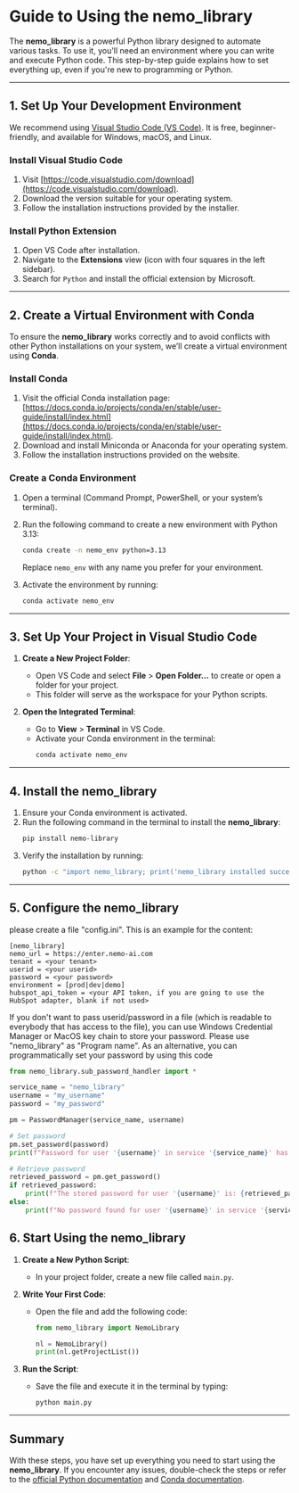 
# Guide to Using the nemo_library

The **nemo_library** is a powerful Python library designed to automate various tasks. To use it, you'll need an environment where you can write and execute Python code. This step-by-step guide explains how to set everything up, even if you're new to programming or Python.

---

## 1. Set Up Your Development Environment

We recommend using [Visual Studio Code (VS Code)](https://code.visualstudio.com/download). It is free, beginner-friendly, and available for Windows, macOS, and Linux.

### Install Visual Studio Code
1. Visit [https://code.visualstudio.com/download](https://code.visualstudio.com/download).
2. Download the version suitable for your operating system.
3. Follow the installation instructions provided by the installer.

### Install Python Extension
1. Open VS Code after installation.
2. Navigate to the **Extensions** view (icon with four squares in the left sidebar).
3. Search for `Python` and install the official extension by Microsoft.

---

## 2. Create a Virtual Environment with Conda

To ensure the **nemo_library** works correctly and to avoid conflicts with other Python installations on your system, we’ll create a virtual environment using **Conda**.

### Install Conda
1. Visit the official Conda installation page: [https://docs.conda.io/projects/conda/en/stable/user-guide/install/index.html](https://docs.conda.io/projects/conda/en/stable/user-guide/install/index.html).
2. Download and install Miniconda or Anaconda for your operating system.
3. Follow the installation instructions provided on the website.

### Create a Conda Environment
1. Open a terminal (Command Prompt, PowerShell, or your system’s terminal).
2. Run the following command to create a new environment with Python 3.13:
   ```bash
   conda create -n nemo_env python=3.13
   ```
   Replace `nemo_env` with any name you prefer for your environment.

3. Activate the environment by running:
   ```bash
   conda activate nemo_env
   ```

---

## 3. Set Up Your Project in Visual Studio Code

1. **Create a New Project Folder**:
   - Open VS Code and select **File** > **Open Folder…** to create or open a folder for your project.
   - This folder will serve as the workspace for your Python scripts.

2. **Open the Integrated Terminal**:
   - Go to **View** > **Terminal** in VS Code.
   - Activate your Conda environment in the terminal:
     ```bash
     conda activate nemo_env
     ```

---

## 4. Install the nemo_library

1. Ensure your Conda environment is activated.
2. Run the following command in the terminal to install the **nemo_library**:
   ```bash
   pip install nemo-library
   ```
3. Verify the installation by running:
   ```bash
   python -c "import nemo_library; print('nemo_library installed successfully!')"
   ```

---
## 5. Configure the nemo_library

please create a file "config.ini". This is an example for the content:
```
[nemo_library]
nemo_url = https://enter.nemo-ai.com
tenant = <your tenant>
userid = <your userid>
password = <your password>
environment = [prod|dev|demo]
hubspot_api_token = <your API token, if you are going to use the HubSpot adapter, blank if not used>
```

If you don't want to pass userid/password in a file (which is readable to everybody that has access to the file), you can use Windows Credential Manager or MacOS key chain to store your password. Please use "nemo_library" as "Program name". As an alternative, you can programmatically set your password by using this code

```python
from nemo_library.sub_password_handler import *

service_name = "nemo_library"
username = "my_username"
password = "my_password"

pm = PasswordManager(service_name, username)

# Set password
pm.set_password(password)
print(f"Password for user '{username}' in service '{service_name}' has been stored.")

# Retrieve password
retrieved_password = pm.get_password()
if retrieved_password:
    print(f"The stored password for user '{username}' is: {retrieved_password}")
else:
    print(f"No password found for user '{username}' in service '{service_name}'.")
```

## 6. Start Using the nemo_library

1. **Create a New Python Script**:
   - In your project folder, create a new file called `main.py`.

2. **Write Your First Code**:
   - Open the file and add the following code:
     ```python
     from nemo_library import NemoLibrary

     nl = NemoLibrary()
     print(nl.getProjectList())
     ```

3. **Run the Script**:
   - Save the file and execute it in the terminal by typing:
     ```bash
     python main.py
     ```

---

## Summary

With these steps, you have set up everything you need to start using the **nemo_library**. If you encounter any issues, double-check the steps or refer to the [official Python documentation](https://docs.python.org/3/) and [Conda documentation](https://docs.conda.io).
